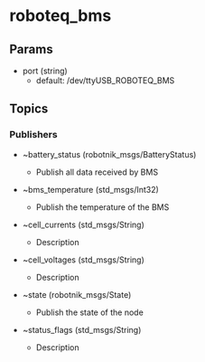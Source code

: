 # roboteq_bms

## Params
* port (string)
  * default: /dev/ttyUSB_ROBOTEQ_BMS

## Topics
### Publishers

* ~battery_status (robotnik_msgs/BatteryStatus)
  * Publish all data received by BMS

* ~bms_temperature (std_msgs/Int32)
  * Publish the temperature of the BMS

* ~cell_currents (std_msgs/String)
  * Description

* ~cell_voltages (std_msgs/String)
  * Description

* ~state (robotnik_msgs/State)
  * Publish the state of the node

* ~status_flags (std_msgs/String)
  * Description
